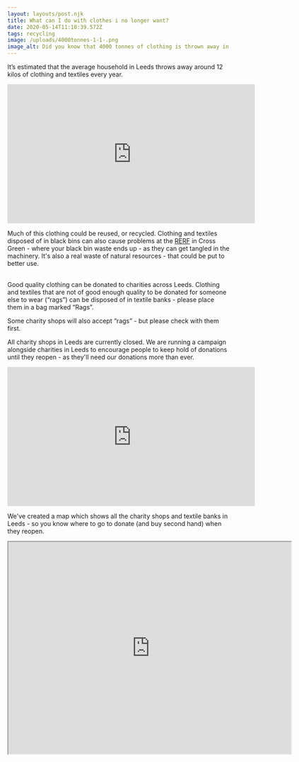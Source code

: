 ```yaml
---
layout: layouts/post.njk
title: What can I do with clothes i no longer want?
date: 2020-05-14T11:10:39.572Z
tags: recycling
image: /uploads/4000tonnes-1-1-.png
image_alt: Did you know that 4000 tonnes of clothing is thrown away in Leeds black bins every year?
---
```

It’s estimated that the average household in Leeds throws away around 12 kilos of clothing and textiles every year.

<iframe width="560" height="315" src="https://www.youtube.com/embed/sJjWfEL8k5Y" frameborder="0" allow="accelerometer; autoplay; encrypted-media; gyroscope; picture-in-picture" allowfullscreen></iframe>



Much of this clothing could be reused, or recycled. Clothing and textiles disposed of in black bins can also cause problems at the [RERF](https://www.veolia.co.uk/leeds/) in Cross Green - where your black bin waste ends up - as they can get tangled in the machinery.  It's also a real waste of natural resources - that could be put to better use.

\
Good quality clothing can be donated to charities across Leeds. Clothing and textiles that are not of good enough quality to be donated for someone else to wear (“rags”) can be disposed of in textile banks - please place them in a bag marked “Rags”.

Some charity shops will also accept “rags” - but please check with them first.

All charity shops in Leeds are currently closed.  We are running a campaign alongside charities in Leeds to encourage people to keep hold of donations until they reopen - as they'll need our donations more than ever.

<iframe width="560" height="315" src="https://www.youtube.com/embed/J0rOTGA8q80" frameborder="0" allow="accelerometer; autoplay; encrypted-media; gyroscope; picture-in-picture" allowfullscreen></iframe>



We've created a map which shows all the charity shops and textile banks in Leeds - so you know where to go to donate (and buy second hand) when they reopen.  



<iframe src="https://www.google.com/maps/d/embed?mid=18ktKdUeew3oQpjOnezeTyLtt9pk1KK7w&hl=en" width="640" height="480"></iframe>